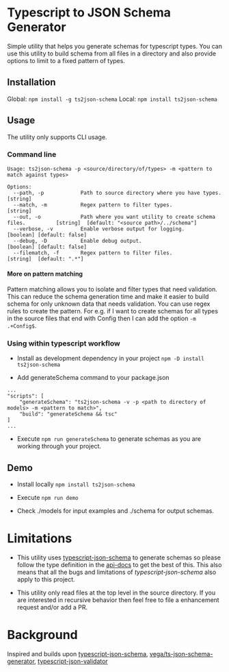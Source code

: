 # Typescript to JSON Schema Generator
Simple utility that helps you generate schemas for typescript types. You can use this utility to
build schema from all files in a directory and also provide options to limit to a fixed pattern
of types.

## Installation
Global: `npm install -g ts2json-schema`
Local: `npm install ts2json-schema`

## Usage
The utility only supports CLI usage.

### Command line

```
Usage: ts2json-schema -p <source/directory/of/types> -m <pattern to match against types>

Options:
  --path, -p            Path to source directory where you have types.               [string]
  --match, -m           Regex pattern to filter types.                               [string]
  --out, -o             Path where you want utility to create schema files.          [string]  [default: "<source path>/../schema"]
  --verbose, -v         Enable verbose output for logging.                           [boolean] [default: false]
  --debug, -D           Enable debug output.                                         [boolean] [default: false]
  --filematch, -f       Regex pattern to filter files.                               [string]  [default: ".*"]
```


#### More on pattern matching
Pattern matching allows you to isolate and filter types that need validation. This can reduce the schema generation time and make it easier
to build schema for only unknown data that needs validation. You can use regex rules to create the pattern.
For e.g. if I want to create schemas for all types in the source files that end with Config then I can add the option `-m .+Config$`.


### Using within typescript workflow
- Install as development dependency in your project `npm -D install ts2json-schema`

- Add generateSchema command to your package.json
```
...
"scripts": [
	"generateSchema": "ts2json-schema -v -p <path to directory of models> -m <pattern to match>",
	"build": "generateSchema && tsc" 
]
...
```
- Execute `npm run generateSchema` to generate schemas as you are working through your project.


## Demo

- Install locally `npm install ts2json-schema`

- Execute `npm run demo`

- Check ./models for input examples and ./schema for output schemas.


# Limitations
- This utility  uses [typescript-json-schema](https://github.com/YousefED/typescript-json-schema) to generate schemas so please follow the 
type definition in the [api-docs](https://github.com/YousefED/typescript-json-schema/blob/master/api.md) to get the best of this. This also
means that all the bugs and limitations of *typescript-json-schema* also apply to this project.

- This utility only read files at the top level in the source directory. If you are interested in recursive behavior then feel free to
file a enhancement request and/or add a PR.


# Background

Inspired and builds upon [typescript-json-schema](https://github.com/YousefED/typescript-json-schema), 
[vega/ts-json-schema-generator](https://github.com/vega/ts-json-schema-generator), 
[typescript-json-validator](https://github.com/ForbesLindesay/typescript-json-validator)